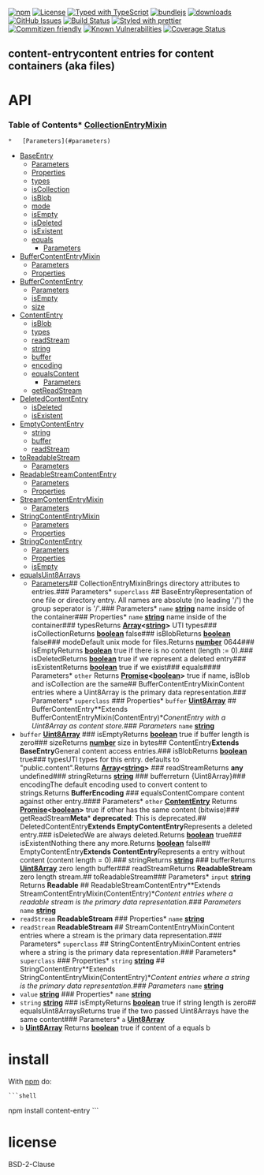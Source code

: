 [![npm](https://img.shields.io/npm/v/content-entry.svg)](https://www.npmjs.com/package/content-entry)
[![License](https://img.shields.io/badge/License-0BSD-blue.svg)](https://spdx.org/licenses/0BSD.html)
[![Typed with TypeScript](https://flat.badgen.net/badge/icon/Typed?icon=typescript\&label\&labelColor=blue\&color=555555)](https://typescriptlang.org)
[![bundlejs](https://deno.bundlejs.com/?q=content-entry\&badge=detailed)](https://bundlejs.com/?q=content-entry)
[![downloads](http://img.shields.io/npm/dm/content-entry.svg?style=flat-square)](https://npmjs.org/package/content-entry)
[![GitHub Issues](https://img.shields.io/github/issues/arlac77/content-entry.svg?style=flat-square)](https://github.com/arlac77/content-entry/issues)
[![Build Status](https://img.shields.io/endpoint.svg?url=https%3A%2F%2Factions-badge.atrox.dev%2Farlac77%2Fcontent-entry%2Fbadge\&style=flat)](https://actions-badge.atrox.dev/arlac77/content-entry/goto)
[![Styled with prettier](https://img.shields.io/badge/styled_with-prettier-ff69b4.svg)](https://github.com/prettier/prettier)
[![Commitizen friendly](https://img.shields.io/badge/commitizen-friendly-brightgreen.svg)](http://commitizen.github.io/cz-cli/)
[![Known Vulnerabilities](https://snyk.io/test/github/arlac77/content-entry/badge.svg)](https://snyk.io/test/github/arlac77/content-entry)
[![Coverage Status](https://coveralls.io/repos/arlac77/content-entry/badge.svg)](https://coveralls.io/github/arlac77/content-entry)

## content-entrycontent entries for content containers (aka files)

# API<!-- Generated by documentation.js. Update this documentation by updating the source code. -->

### Table of Contents*   [CollectionEntryMixin](#collectionentrymixin)
    *   [Parameters](#parameters)
*   [BaseEntry](#baseentry)
    *   [Parameters](#parameters-1)
    *   [Properties](#properties)
    *   [types](#types)
    *   [isCollection](#iscollection)
    *   [isBlob](#isblob)
    *   [mode](#mode)
    *   [isEmpty](#isempty)
    *   [isDeleted](#isdeleted)
    *   [isExistent](#isexistent)
    *   [equals](#equals)
        *   [Parameters](#parameters-2)
*   [BufferContentEntryMixin](#buffercontententrymixin)
    *   [Parameters](#parameters-3)
    *   [Properties](#properties-1)
*   [BufferContentEntry](#buffercontententry)
    *   [Parameters](#parameters-4)
    *   [isEmpty](#isempty-1)
    *   [size](#size)
*   [ContentEntry](#contententry)
    *   [isBlob](#isblob-1)
    *   [types](#types-1)
    *   [readStream](#readstream)
    *   [string](#string)
    *   [buffer](#buffer)
    *   [encoding](#encoding)
    *   [equalsContent](#equalscontent)
        *   [Parameters](#parameters-5)
    *   [getReadStream](#getreadstream)
*   [DeletedContentEntry](#deletedcontententry)
    *   [isDeleted](#isdeleted-1)
    *   [isExistent](#isexistent-1)
*   [EmptyContentEntry](#emptycontententry)
    *   [string](#string-1)
    *   [buffer](#buffer-1)
    *   [readStream](#readstream-1)
*   [toReadableStream](#toreadablestream)
    *   [Parameters](#parameters-6)
*   [ReadableStreamContentEntry](#readablestreamcontententry)
    *   [Parameters](#parameters-7)
    *   [Properties](#properties-2)
*   [StreamContentEntryMixin](#streamcontententrymixin)
    *   [Parameters](#parameters-8)
*   [StringContentEntryMixin](#stringcontententrymixin)
    *   [Parameters](#parameters-9)
    *   [Properties](#properties-3)
*   [StringContentEntry](#stringcontententry)
    *   [Parameters](#parameters-10)
    *   [Properties](#properties-4)
    *   [isEmpty](#isempty-2)
*   [equalsUint8Arrays](#equalsuint8arrays)
    *   [Parameters](#parameters-11)## CollectionEntryMixinBrings directory attributes to entries.### Parameters*   `superclass` &#x20;## BaseEntryRepresentation of one file or directory entry.
All names are absolute (no leading '/') the group seperator is '/'.### Parameters*   `name` **[string](https://developer.mozilla.org/docs/Web/JavaScript/Reference/Global_Objects/String)** name inside of the container### Properties*   `name` **[string](https://developer.mozilla.org/docs/Web/JavaScript/Reference/Global_Objects/String)** name inside of the container### typesReturns **[Array](https://developer.mozilla.org/docs/Web/JavaScript/Reference/Global_Objects/Array)<[string](https://developer.mozilla.org/docs/Web/JavaScript/Reference/Global_Objects/String)>** UTI types### isCollectionReturns **[boolean](https://developer.mozilla.org/docs/Web/JavaScript/Reference/Global_Objects/Boolean)** false### isBlobReturns **[boolean](https://developer.mozilla.org/docs/Web/JavaScript/Reference/Global_Objects/Boolean)** false### modeDefault unix mode for files.Returns **[number](https://developer.mozilla.org/docs/Web/JavaScript/Reference/Global_Objects/Number)** 0644### isEmptyReturns **[boolean](https://developer.mozilla.org/docs/Web/JavaScript/Reference/Global_Objects/Boolean)** true if there is no content (length := 0).### isDeletedReturns **[boolean](https://developer.mozilla.org/docs/Web/JavaScript/Reference/Global_Objects/Boolean)** true if we represent a deleted entry### isExistentReturns **[boolean](https://developer.mozilla.org/docs/Web/JavaScript/Reference/Global_Objects/Boolean)** true if we exist### equals#### Parameters*   `other` &#x20;Returns **[Promise](https://developer.mozilla.org/docs/Web/JavaScript/Reference/Global_Objects/Promise)<[boolean](https://developer.mozilla.org/docs/Web/JavaScript/Reference/Global_Objects/Boolean)>** true if name, isBlob and isCollection are the same## BufferContentEntryMixinContent entries where a Uint8Array is the primary data representation.### Parameters*   `superclass` &#x20;### Properties*   `buffer` **[Uint8Array](https://developer.mozilla.org/docs/Web/JavaScript/Reference/Global_Objects/Uint8Array)**&#x20;## BufferContentEntry**Extends BufferContentEntryMixin(ContentEntry)**ConentEntry with a Uint8Array as content store.### Parameters*   `name` **[string](https://developer.mozilla.org/docs/Web/JavaScript/Reference/Global_Objects/String)**&#x20;
*   `buffer` **[Uint8Array](https://developer.mozilla.org/docs/Web/JavaScript/Reference/Global_Objects/Uint8Array)**&#x20;### isEmptyReturns **[boolean](https://developer.mozilla.org/docs/Web/JavaScript/Reference/Global_Objects/Boolean)** true if buffer length is zero### sizeReturns **[number](https://developer.mozilla.org/docs/Web/JavaScript/Reference/Global_Objects/Number)** size in bytes## ContentEntry**Extends BaseEntry**General content access entries.### isBlobReturns **[boolean](https://developer.mozilla.org/docs/Web/JavaScript/Reference/Global_Objects/Boolean)** true### typesUTI types for this entry.
defaults to "public.content".Returns **[Array](https://developer.mozilla.org/docs/Web/JavaScript/Reference/Global_Objects/Array)<[string](https://developer.mozilla.org/docs/Web/JavaScript/Reference/Global_Objects/String)>** ### readStreamReturns **any** undefined### stringReturns **[string](https://developer.mozilla.org/docs/Web/JavaScript/Reference/Global_Objects/String)** ### bufferreturn {Uint8Array}### encodingThe default encoding used to convert content to strings.Returns **BufferEncoding** ### equalsContentCompare content against other entry.#### Parameters*   `other` **[ContentEntry](#contententry)**&#x20;Returns **[Promise](https://developer.mozilla.org/docs/Web/JavaScript/Reference/Global_Objects/Promise)<[boolean](https://developer.mozilla.org/docs/Web/JavaScript/Reference/Global_Objects/Boolean)>** true if other has the same content (bitwise)### getReadStream**Meta***   **deprecated**: This is deprecated.## DeletedContentEntry**Extends EmptyContentEntry**Represents a deleted entry.### isDeletedWe are always deleted.Returns **[boolean](https://developer.mozilla.org/docs/Web/JavaScript/Reference/Global_Objects/Boolean)** true### isExistentNothing there any more.Returns **[boolean](https://developer.mozilla.org/docs/Web/JavaScript/Reference/Global_Objects/Boolean)** false## EmptyContentEntry**Extends ContentEntry**Represents a entry without content (content length = 0).### stringReturns **[string](https://developer.mozilla.org/docs/Web/JavaScript/Reference/Global_Objects/String)** ### bufferReturns **[Uint8Array](https://developer.mozilla.org/docs/Web/JavaScript/Reference/Global_Objects/Uint8Array)** zero length buffer### readStreamReturns **ReadableStream** zero length stream.## toReadableStream### Parameters*   `input` **[string](https://developer.mozilla.org/docs/Web/JavaScript/Reference/Global_Objects/String)**&#x20;Returns **Readable** ## ReadableStreamContentEntry**Extends StreamContentEntryMixin(ContentEntry)**Content entries where a readable stream is the primary data representation.### Parameters*   `name` **[string](https://developer.mozilla.org/docs/Web/JavaScript/Reference/Global_Objects/String)**&#x20;
*   `readStream` **ReadableStream**&#x20;### Properties*   `name` **[string](https://developer.mozilla.org/docs/Web/JavaScript/Reference/Global_Objects/String)**&#x20;
*   `readStream` **ReadableStream**&#x20;## StreamContentEntryMixinContent entries where a stream is the primary data representation.### Parameters*   `superclass` &#x20;## StringContentEntryMixinContent entries where a string is the primary data representation.### Parameters*   `superclass` &#x20;### Properties*   `string` **[string](https://developer.mozilla.org/docs/Web/JavaScript/Reference/Global_Objects/String)**&#x20;## StringContentEntry**Extends StringContentEntryMixin(ContentEntry)**Content entries where a string is the primary data representation.### Parameters*   `name` **[string](https://developer.mozilla.org/docs/Web/JavaScript/Reference/Global_Objects/String)**&#x20;
*   `value` **[string](https://developer.mozilla.org/docs/Web/JavaScript/Reference/Global_Objects/String)**&#x20;### Properties*   `name` **[string](https://developer.mozilla.org/docs/Web/JavaScript/Reference/Global_Objects/String)**&#x20;
*   `string` **[string](https://developer.mozilla.org/docs/Web/JavaScript/Reference/Global_Objects/String)**&#x20;### isEmptyReturns **[boolean](https://developer.mozilla.org/docs/Web/JavaScript/Reference/Global_Objects/Boolean)** true if string length is zero## equalsUint8ArraysReturns true if the two passed Uint8Arrays have the same content### Parameters*   `a` **[Uint8Array](https://developer.mozilla.org/docs/Web/JavaScript/Reference/Global_Objects/Uint8Array)**&#x20;
*   `b` **[Uint8Array](https://developer.mozilla.org/docs/Web/JavaScript/Reference/Global_Objects/Uint8Array)**&#x20;Returns **[boolean](https://developer.mozilla.org/docs/Web/JavaScript/Reference/Global_Objects/Boolean)** true if content of a equals b

# install

With [npm](http://npmjs.org) do:

    ```shell
npm install content-entry
    ```

# license

BSD-2-Clause
